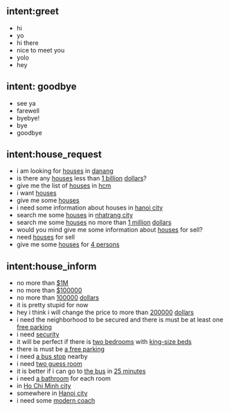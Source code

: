 ## intent:greet
- hi
- yo
- hi there
- nice to meet you
- yolo
- hey

## intent: goodbye
- see ya
- farewell
- byebye!
- bye
- goodbye

## intent:house_request
- i am looking for [houses](real_estate_type) in [danang](city)
- is there any [houses](real_estate_type) less than [1 billion](price) [dollars](lookup_tables/currency)? 
- give me the list of [houses](real_estate_type) in [hcm](city)
- i want [houses](real_estate_type)
- give me some [houses](real_estate_type)
- i need some information about houses in [hanoi city](city)
- search me some [houses](real_estate_type) in [nhatrang city](city)
- search me some [houses](real_estate_type) no more than [1 million](price) [dollars](lookup_tables/currency)
- would you mind give me some information about [houses](real_estate_type) for sell?
- need [houses](real_estate_type) for sell
- give me some [houses](real_estate_type) for [4 persons](num_persons)

## intent:house_inform
- no more than [$](lookup_tables/currency)[1M](price)
- no more than [$](lookup_tables/currency)[100000](price)
- no more than [100000](price) [dollars](lookup_tables/currency)
- it is pretty stupid for now
- hey i think i will change the price to more than [200000](price) [dollars](lookup_tables/currency)
- i need the neighborhood to be secured and there is must be at least one [free parking](local_feature)
- i need [security](local_feature)
- it will be perfect if there is [two bedrooms](bed_room) with [king-size beds](house_feature)
- there is must be [a free parking](local_feature)
- i need [a bus stop](transportation) nearby
- i need [two guess room](guess_room)
- it is better if i can go to [the bus](transportation) in [25 minutes](time_spent)
- i need [a bathroom](bath_room) for each room
- in [Ho Chi Minh city](city)
- somewhere in [Hanoi city](city)
- i need some [modern coach](house_feature)